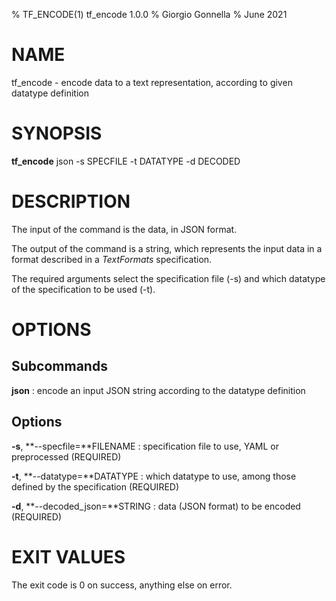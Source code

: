 % TF\_ENCODE(1) tf\_encode 1.0.0
% Giorgio Gonnella
% June 2021

# NAME

tf\_encode - encode data to a text representation, according to given datatype definition

# SYNOPSIS

**tf_encode** json -s SPECFILE -t DATATYPE -d DECODED

# DESCRIPTION

The input of the command is the data, in JSON format.

The output of the command is a string, which represents the input data in a
format described in a *TextFormats* specification.

The required arguments select the specification file (-s) and which datatype of
the specification to be used (-t).

# OPTIONS

## Subcommands

**json**
: encode an input JSON string according to the datatype definition

## Options
**-s**, **--specfile=**FILENAME
: specification file to use, YAML or preprocessed (REQUIRED)

**-t**, **--datatype=**DATATYPE
: which datatype to use, among those defined by the specification (REQUIRED)

**-d**, **--decoded_json=**STRING
: data (JSON format) to be encoded (REQUIRED)

# EXIT VALUES
The exit code is 0 on success, anything else on error.
